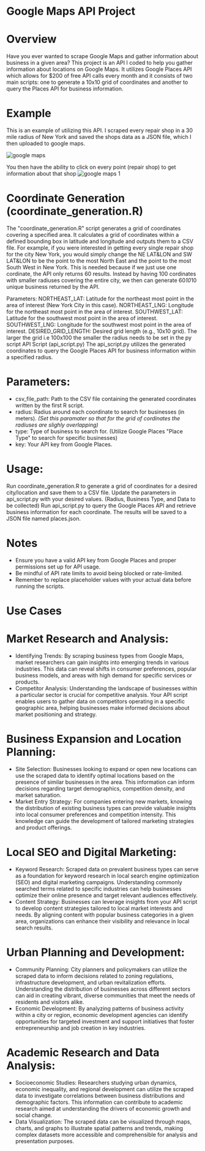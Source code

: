 # Google Maps API Project
# Overview
Have you ever wanted to scrape Google Maps and gather information about business in a given area? This project is an API I coded to help you gather information about locations on Google Maps. It utilizes Google Places API which allows for $200 of free API calls every month and it consists of two main scripts: one to generate a 10x10 grid of coordinates and another to query the Places API for business information.

# Example
This is an example of utilizing this API. I scraped every repair shop in a 30 mile radius of New York and saved the shops data as a JSON file, which I then uploaded to google maps. 

![google maps](https://github.com/tylernoga/Google-Maps-API/assets/114703388/87a620ff-dde0-4287-90a2-1bc0763777ef)

You then have the ability to click on every point (repair shop) to get information about that shop
![google maps 1](https://github.com/tylernoga/Google-Maps-API/assets/114703388/30f2036c-fd9e-462c-a7db-ff94dcebf157)

# Coordinate Generation (coordinate_generation.R)
The "coordinate_generation.R" script generates a grid of coordinates covering a specified area. It calculates a grid of coordinates within a defined bounding box in latitude and longitude and outputs them to a CSV file. For example, if you were interested in getting every single repair shop for the city New York, you would simply change the NE LAT&LON and SW LAT&LON to be the point to the most North East and the point to the most South West in New York. This is needed because if we just use one cordinate, the API only returns 60 results. Instead by having 100 cordinates with smaller radiuses covering the entire city, we then can generate 60*10*10 unique business returned by the API.

Parameters:
NORTHEAST_LAT: Latitude for the northeast most point in the area of interest (New York City in this case).
NORTHEAST_LNG: Longitude for the northeast most point in the area of interest.
SOUTHWEST_LAT: Latitude for the southwest most point in the area of interest.
SOUTHWEST_LNG: Longitude for the southwest most point in the area of interest.
DESIRED_GRID_LENGTH: Desired grid length (e.g., 10x10 grid). The larger the grid i.e 100x100 the smaller the radius needs to be set in the py script
API Script (api_script.py)
The api_script.py utilizes the generated coordinates to query the Google Places API for business information within a specified radius.

# Parameters:
- csv_file_path: Path to the CSV file containing the generated coordinates written by the first R script.
- radius: Radius around each coordinate to search for businesses (in meters). *(Set this paramater so that for the grid of cordinates the radiuses are slighly overlapping)*
- type: Type of business to search for. (Utilize Google Places "Place Type" to search for specific businesses)
- key: Your API key from Google Places. 

# Usage:
Run coordinate_generation.R to generate a grid of coordinates for a desired city/location and save them to a CSV file.
Update the parameters in api_script.py with your desired values. (Radius, Business Type, and Data to be collected)
Run api_script.py to query the Google Places API and retrieve business information for each coordinate.
The results will be saved to a JSON file named places.json.

# Notes
- Ensure you have a valid API key from Google Places and proper permissions set up for API usage.
- Be mindful of API rate limits to avoid being blocked or rate-limited.
- Remember to replace placeholder values with your actual data before running the scripts.

# Use Cases

# Market Research and Analysis:
- Identifying Trends: By scraping business types from Google Maps, market researchers can gain insights into emerging trends in various industries. This data can reveal shifts in consumer preferences, popular business models, and areas with high demand for specific services or products.
- Competitor Analysis: Understanding the landscape of businesses within a particular sector is crucial for competitive analysis. Your API script enables users to gather data on competitors operating in a specific geographic area, helping businesses make informed decisions about market positioning and strategy.
# Business Expansion and Location Planning:
- Site Selection: Businesses looking to expand or open new locations can use the scraped data to identify optimal locations based on the presence of similar businesses in the area. This information can inform decisions regarding target demographics, competition density, and market saturation.
- Market Entry Strategy: For companies entering new markets, knowing the distribution of existing business types can provide valuable insights into local consumer preferences and competition intensity. This knowledge can guide the development of tailored marketing strategies and product offerings.
# Local SEO and Digital Marketing:
- Keyword Research: Scraped data on prevalent business types can serve as a foundation for keyword research in local search engine optimization (SEO) and digital marketing campaigns. Understanding commonly searched terms related to specific industries can help businesses optimize their online presence and target relevant audiences effectively.
- Content Strategy: Businesses can leverage insights from your API script to develop content strategies tailored to local market interests and needs. By aligning content with popular business categories in a given area, organizations can enhance their visibility and relevance in local search results.
# Urban Planning and Development:
- Community Planning: City planners and policymakers can utilize the scraped data to inform decisions related to zoning regulations, infrastructure development, and urban revitalization efforts. Understanding the distribution of businesses across different sectors can aid in creating vibrant, diverse communities that meet the needs of residents and visitors alike.
- Economic Development: By analyzing patterns of business activity within a city or region, economic development agencies can identify opportunities for targeted investment and support initiatives that foster entrepreneurship and job creation in key industries.
# Academic Research and Data Analysis:
- Socioeconomic Studies: Researchers studying urban dynamics, economic inequality, and regional development can utilize the scraped data to investigate correlations between business distributions and demographic factors. This information can contribute to academic research aimed at understanding the drivers of economic growth and social change.
- Data Visualization: The scraped data can be visualized through maps, charts, and graphs to illustrate spatial patterns and trends, making complex datasets more accessible and comprehensible for analysis and presentation purposes.
